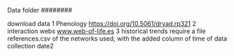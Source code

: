 
Data folder
########
 
 download data 
1 Phenology  https://doi.org/10.5061/dryad.rp321
2 interaction webs www.web-of-life.es
3 historical trends require a file references.csv of the networks used, with the added column of time of data collection date2
